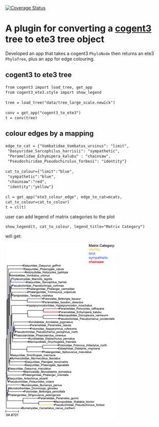 [![Coverage Status](https://coveralls.io/repos/github/YapengLang/cogent3-ete3/badge.svg)](https://coveralls.io/github/YapengLang/cogent3-ete3)

# A plugin for converting a [cogent3](https://github.com/cogent3/cogent3) tree to ete3 tree object 

Developed an app that takes a cogent3 `PhyloNode` then returns an ete3 `PhyloTree`, plus an app for edge colouring.

## cogent3 to ete3 tree
```
from cogent3 import load_tree, get_app
from cogent3_ete3.style import show_legend

tree = load_tree("data/tree_large_scale.newick")

conv = get_app("cogent3_to_ete3")
t = conv(tree)
```

## colour edges by a mapping
```
edge_to_cat = {"Vombatidae_Vombatus_ursinus": "limit",
 "Dasyuridae_Sarcophilus_harrisii": "sympathetic",
 "Peramelidae_Echymipera_kalubu" : "chainsaw",
 "Pseudochiridae_Pseudochirulus_forbesi": "identity"}

cat_to_colour={"limit":"blue", 
 "sympathetic":"blue", 
 "chainsaw":"red", 
 "identity":"yellow"}

cl = get_app("ete3_colour_edge", edge_to_cat=mcats, cat_to_colour=cat_to_colour)
t = cl(t)
```

user can add legend of matrix categories to the plot

```
show_legend(t, cat_to_colour, legend_title="Matrix Category")
```

will get:

![Tree Plot](data/coloured_tree.png)
